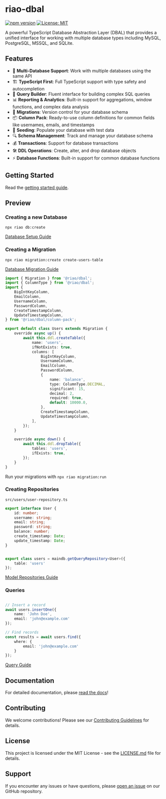 # riao-dbal

[![npm version](https://badge.fury.io/js/%40riao%2Fdbal.svg)](https://badge.fury.io/js/%40riao%2Fdbal)
[![License: MIT](https://img.shields.io/badge/License-MIT-yellow.svg)](https://opensource.org/licenses/MIT)

A powerful TypeScript Database Abstraction Layer (DBAL) that provides a unified interface for working with multiple database types including MySQL, PostgreSQL, MSSQL, and SQLite.

## Features

- 🔄 **Multi-Database Support**: Work with multiple databases using the same API
- 🏗️ **TypeScript First**: Full TypeScript support with type safety and autocompletion
- 🔨 **Query Builder**: Fluent interface for building complex SQL queries
- 📊 **Reporting & Analytics**: Built-in support for aggregations, window functions, and complex data analysis
- 🚀 **Migrations**: Version control for your database schema
- 📦 **Column Pack**: Ready-to-use column definitions for common fields like usernames, emails, and timestamps
- 🌱 **Seeding**: Populate your database with test data
- 🔍 **Schema Management**: Track and manage your database schema
- 💰 **Transactions**: Support for database transactions
- 🛠️ **DDL Operations**: Create, alter, and drop database objects
- ⚡ **Database Functions**: Built-in support for common database functions


## Getting Started

Read the [getting started guide](https://stateless-studio.atlassian.net/wiki/spaces/Riao/pages/294916/Guide).

## Preview

### Creating a new Database

`npx riao db:create`

[Database Setup Guide](https://stateless-studio.atlassian.net/wiki/spaces/Riao/pages/328113/Setup+a+Database)

### Creating a Migration

`npx riao migration:create create-users-table`

[Database Migration Guide](https://stateless-studio.atlassian.net/wiki/spaces/Riao/pages/328666/Building+a+Database+Schema)

```typescript
import { Migration } from '@riao/dbal';
import { ColumnType } from '@riao/dbal';
import {
	BigIntKeyColumn,
	EmailColumn,
	UsernameColumn,
	PasswordColumn,
	CreateTimestampColumn,
	UpdateTimestampColumn,
} from '@riao/dbal/column-pack';

export default class Users extends Migration {
	override async up() {
		await this.ddl.createTable({
			name: 'users',
			ifNotExists: true,
			columns: [
				BigIntKeyColumn,
				UsernameColumn,
				EmailColumn,
				PasswordColumn,
				{
					name: 'balance',
					type: ColumnType.DECIMAL,
					significant: 15,
					decimal: 2,
					required: true,
					default: 10000.0,
				},
				CreateTimestampColumn,
				UpdateTimestampColumn,
			],
		});
	}

	override async down() {
		await this.ddl.dropTable({
			tables: 'users',
			ifExists: true,
		});
	}
}

```

Run your migrations with 
`npx riao migration:run`

### Creating Repositories

`src/users/user-repository.ts`
```typescript
export interface User {
	id: number;
	username: string;
	email: string;
	password: string;
	balance: number;
	create_timestamp: Date;
	update_timestamp: Date;
}


export class users = maindb.getQueryRepository<User>({
	table: 'users'
});
```

[Model Repositories Guide](https://stateless-studio.atlassian.net/wiki/spaces/Riao/pages/753686/Model+Repositories)

### Queries

```typescript

// Insert a record
await users.insertOne({
    name: 'John Doe',
    email: 'john@example.com'
});

// Find records
const results = await users.find({
    where: {
        email: 'john@example.com'
    }
});
```

[Query Guide](https://stateless-studio.atlassian.net/wiki/spaces/Riao/pages/99430/Querying+the+Database)

## Documentation

For detailed documentation, please [read the docs](https://stateless-studio.atlassian.net/wiki/spaces/Riao/pages/295404/Docs)!

## Contributing

We welcome contributions! Please see our [Contributing Guidelines](CONTRIBUTING.md) for details.

## License

This project is licensed under the MIT License - see the [LICENSE.md](LICENSE.md) file for details.

## Support

If you encounter any issues or have questions, please [open an issue](https://github.com/riao-project/riao-dbal/issues) on our GitHub repository.
